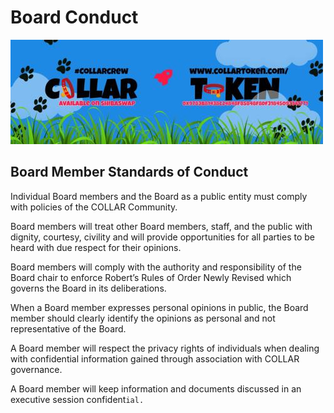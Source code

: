 # Board Conduct

![](../../.gitbook/assets/1080x360.jpg)

## Board Member Standards of Conduct

Individual Board members and the Board as a public entity must comply with policies of the COLLAR Community.

Board members will treat other Board members, staff, and the public with dignity, courtesy, civility and will provide opportunities for all parties to be heard with due respect for their opinions.

Board members will comply with the authority and responsibility of the Board chair to enforce Robert’s Rules of Order Newly Revised which governs the Board in its deliberations.

When a Board member expresses personal opinions in public, the Board member should clearly identify the opinions as personal and not representative of the Board.

A Board member will respect the privacy rights of individuals when dealing with confidential information gained through association with COLLAR governance.

A Board member will keep information and documents discussed in an executive session confident`ial.`



